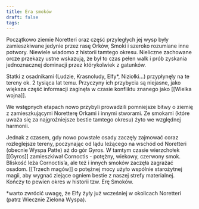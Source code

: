 ```yaml
---
title: Era smoków
draft: false
tags:
---
```

 
Początkowo ziemie Noretteri oraz część przyległych jej wysp były zamieszkiwane jedynie przez rasę Orków, Smoki i szeroko rozumiane inne potwory. Niewiele wiadomo z historii tamtego okresu. Nieliczne zachowane orcze przekazy ustne wskazują, że był to czas pełen walk i prób zyskania jednoznacznej dominacji przez którykolwiek z gatunków.

Statki z osadnikami (Ludzie, Krasnoludy, Elfy*, Niziołki…) przypłynęły na te tereny ok. 2 tysiąca lat temu. Przyczyny ich przybycia są niejasne, jako większa część informacji zaginęła w czasie konfliktu znanego jako [[Wielka wojna]].

We wstępnych etapach nowo przybyli prowadzili pomniejsze bitwy o ziemię z zamieszkującymi Noretterę Orkami i innymi stworami. Ze smokami (które uważa się za najgroźniejsze bestie tamtego okresu) żyto we względnej harmonii.

Jednak z czasem, gdy nowo powstałe osady zaczęły zajmować coraz rozleglejsze tereny, poczynając od lądu leżącego na wschód od Noretteri (obecnie Wyspa Patte) aż do gór Gyros. W tamtym czasie wierzchołek [[Gyros]] zamieszkiwał Cornoctis - potężny, wiekowy, czerwony smok. Bliskość leża Cornoctis’a, ale też i innych smoków zaczęła zagrażać osadom. [[Trzech magów]] o potężnej mocy użyło wspólnie starożytnej magii, aby wygnać ziejące ogniem bestie z naszej strefy materialnej. Kończy to pewien okres w historii tzw. Erę Smoków.

*warto zwrócić uwagę, że Elfy żyły już wcześniej w okolicach Noretteri (patrz Wiecznie Zielona Wyspa).